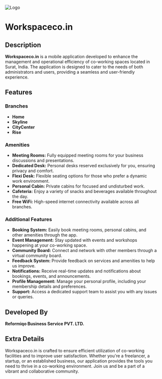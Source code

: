 ![Logo](https://workspaceco.in/wp-content/uploads/2023/09/w3.png)

# Workspaceco.in

## Description
**Workspaceco.in** is a mobile application developed to enhance the management and operational efficiency of co-working spaces located in Surat, India. The application is designed to cater to the needs of both administrators and users, providing a seamless and user-friendly experience.

## Features

### Branches
- **Home**
- **Skyline**
- **CityCenter**
- **Rise**

### Amenities
- **Meeting Rooms:** Fully equipped meeting rooms for your business discussions and presentations.
- **Dedicated Desk:** Personal desks reserved exclusively for you, ensuring privacy and comfort.
- **Flexi Desk:** Flexible seating options for those who prefer a dynamic work environment.
- **Personal Cabin:** Private cabins for focused and undisturbed work.
- **Cafeteria:** Enjoy a variety of snacks and beverages available throughout the day.
- **Free WiFi:** High-speed internet connectivity available across all branches.

### Additional Features
- **Booking System:** Easily book meeting rooms, personal cabins, and other amenities through the app.
- **Event Management:** Stay updated with events and workshops happening at your co-working space.
- **Community Board:** Connect and network with other members through a virtual community board.
- **Feedback System:** Provide feedback on services and amenities to help us improve.
- **Notifications:** Receive real-time updates and notifications about bookings, events, and announcements.
- **Profile Management:** Manage your personal profile, including your membership details and preferences.
- **Support:** Access a dedicated support team to assist you with any issues or queries.

## Developed By
**Reformiqo Business Service PVT. LTD.**

## Extra Details
Workspaceco.in is crafted to ensure efficient utilization of co-working facilities and to improve user satisfaction. Whether you're a freelancer, a startup, or an established business, our application provides the tools you need to thrive in a co-working environment. Join us and be a part of a vibrant and collaborative community.


